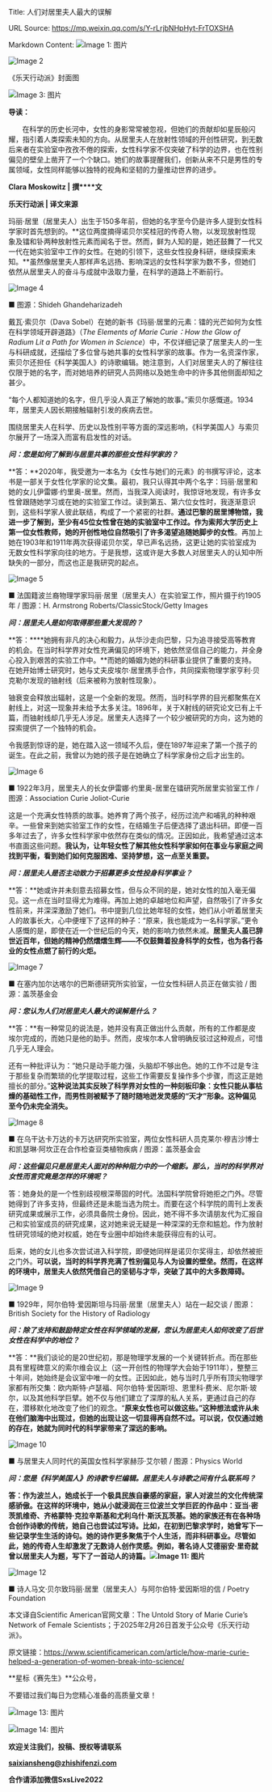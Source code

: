 Title: 人们对居里夫人最大的误解

URL Source: https://mp.weixin.qq.com/s/Y-rLrjbNHpHyt-FrTOXSHA

Markdown Content:
![Image 1: 图片](https://mmbiz.qpic.cn/mmbiz_gif/RxOEq977OfFmtoAUH9fpicIJYa69amPZaknDBszMjtKbCpdIF72t92CBpwXFpCDWTphicE3Xv4lYMn3giahfHoUTA/640?wx_fmt=gif&wxfrom=5&wx_lazy=1&tp=webp)

![Image 2](https://mmbiz.qpic.cn/sz_mmbiz_jpg/RxOEq977OfEcUicYDFiastFMGd1kldBP8D7qbC6Z6hlkiba3AtBicGbkdTEyVnhqQdPaEj44EIp5CTLCVjU0ibeYH7w/640?wx_fmt=jpeg)

《乐天行动派》封面图

![Image 3: 图片](https://mmbiz.qpic.cn/mmbiz_png/RxOEq977OfEnWPPSG7zvpE0IGnflDic8yKWIcjH63DarodltYLg6Fwwr7N29oJOVbdicy6E4NhRHP23NYRUIa5DQ/640?wx_fmt=other&wxfrom=5&wx_lazy=1&wx_co=1&tp=webp)

**导读：**

       在科学的历史长河中，女性的身影常常被忽视，但她们的贡献却如星辰般闪耀，指引着人类探索未知的方向。从居里夫人在放射性领域的开创性研究，到无数后来者在实验室中孜孜不倦的探索，女性科学家不仅突破了科学的边界，也在性别偏见的壁垒上凿开了一个个缺口。她们的故事提醒我们，创新从来不只是男性的专属领域，女性同样能够以独特的视角和坚韧的力量推动世界的进步。

**Clara Moskowitz |** **撰****文**

****乐天行动派 | 译文来源****

玛丽·居里（居里夫人）出生于150多年前，但她的名字至今仍是许多人提到女性科学家时首先想到的。**这位两度摘得诺贝尔奖桂冠的传奇人物，以发现放射性现象及镭和钋两种放射性元素而闻名于世。然而，鲜为人知的是，她还鼓舞了一代又一代在她实验室中工作的女性。在她的引领下，这些女性投身科研，继续探索未知。**虽然像居里夫人那样声名远扬、影响深远的女性科学家为数不多，但她们依然从居里夫人的奋斗与成就中汲取力量，在科学的道路上不断前行。

![Image 4](https://mmbiz.qpic.cn/mmbiz_jpg/o5BiaBy8SjKr6y6lvF4rwhViaCI9ASLCrH7bIUXos8Czgx9DXzleR7zmMpZmVJSKO8h10Z65XcsBGF1yhEggdGYw/640?wx_fmt=jpeg&from=appmsg)

■ 图源：Shideh Ghandeharizadeh

戴瓦·索贝尔（Dava Sobel）在她的新书《玛丽·居里的元素：镭的光芒如何为女性在科学领域开辟道路》（_The Elements of Marie Curie：How the Glow of Radium Lit a Path for Women in Science_）中，不仅详细记录了居里夫人的一生与科研成就，还描绘了多位曾与她共事的女性科学家的故事。作为一名资深作家，索贝尔还担任《科学美国人》的诗歌编辑。她注意到，人们对居里夫人的了解往往仅限于她的名字，而对她培养的研究人员网络以及她生命中的许多其他侧面却知之甚少。

“每个人都知道她的名字，但几乎没人真正了解她的故事。”索贝尔感慨道。1934年，居里夫人因长期接触辐射引发的疾病去世。

围绕居里夫人在科学、历史以及性别平等方面的深远影响，《科学美国人》与索贝尔展开了一场深入而富有启发性的对话。

**_问：您是如何了解到与居里共事的那些女性科学家的？_**

**答：**2020年，我受邀为一本名为《女性与她们的元素》的书撰写评论，这本书是一部关于女性化学家的论文集。最初，我只认得其中两个名字：玛丽·居里和她的女儿伊雷娜·约里奥-居里。然而，当我深入阅读时，我惊讶地发现，有许多女性曾跟随她学习或在她的实验室工作过。读到第五、第六位女性时，我逐渐意识到，这些科学家人彼此联结，构成了一个紧密的社群。**通过巴黎的居里博物馆，我进一步了解到，至少有45位女性曾在她的实验室中工作过。作为索邦大学历史上第一位女性教师，她的开创性地位自然吸引了许多渴望追随她脚步的女性**。再加上她在1903年和1911年两次获得诺贝尔奖，早已声名远扬，这更让她的实验室成为无数女性科学家向往的地方。于是我想，这或许是大多数人对居里夫人的认知中所缺失的一部分，而这也正是我研究的起点。

![Image 5](https://mmbiz.qpic.cn/mmbiz_png/o5BiaBy8SjKr6y6lvF4rwhViaCI9ASLCrH3GHcuib0E6WRF7GV5aulzgk5iaicU81icE71FBvxUQdBoIChvqodCMVQOA/640?wx_fmt=png&from=appmsg)

■ 法国籍波兰裔物理学家玛丽·居里（居里夫人）在实验室工作，照片摄于约1905年 / 图源：H. Armstrong Roberts/ClassicStock/Getty Images

**_问：居里夫人是如何取得那些重大发现的？_**

**答：****她拥有非凡的决心和毅力，从华沙走向巴黎，只为追寻接受高等教育的机会。在当时科学界对女性充满偏见的环境下，她依然坚信自己的能力，并全身心投入到艰苦的实验工作中。**而她的婚姻为她的科研事业提供了重要的支持。在她开始博士研究时，她与丈夫皮埃尔·居里携手合作，共同探索物理学家亨利·贝克勒尔发现的铀射线（后来被称为放射性现象）。

铀衰变会释放出辐射，这是一个全新的发现。然而，当时科学界的目光都聚焦在X射线上，对这一现象并未给予太多关注。1896年，关于X射线的研究论文已有上千篇，而铀射线却几乎无人涉足。居里夫人选择了一个较少被研究的方向，这为她的探索提供了一个独特的机会。

令我感到惊讶的是，她在踏入这一领域不久后，便在1897年迎来了第一个孩子的诞生。在此之前，我曾以为她的孩子是在她确立了科学家身份之后才出生的。

![Image 6](https://mmbiz.qpic.cn/mmbiz_jpg/o5BiaBy8SjKr6y6lvF4rwhViaCI9ASLCrHYaBibjgibqn9OFDAD43MadCXdyEY4oDGejOc2aIgicicOLFBuy8z0poClA/640?wx_fmt=jpeg&from=appmsg)

■ 1922年3月，居里夫人的长女伊雷娜·约里奥-居里在镭研究所居里实验室工作 / 图源：Association Curie Joliot-Curie

这是一个充满女性特质的故事。她养育了两个孩子，经历过流产和哺乳的种种艰辛。一些曾来到她实验室工作的女性，在结婚生子后便选择了退出科研。即便一百多年过去了，许多女性科学家中依然存在类似的情况。正因如此，我希望通过这本书直面这些问题。**我认为，让年轻女性了解其他女性科学家如何在事业与家庭之间找到平衡，看到她们如何克服困难、坚持梦想，这一点至关重要。**

_**问：居里夫人是否主动致力于招募更多女性投身科学事业？**_

**答：**她或许并未刻意去招募女性，但与众不同的是，她对女性的加入毫无偏见。这一点在当时显得尤为难得。再加上她的卓越地位和声望，自然吸引了许多女性前来，并深深激励了她们。书中提到几位比她年轻的女性，她们从小听着居里夫人的故事长大，心中便埋下了这样的种子：“原来，我也能成为一名科学家。”更令人感慨的是，即使在近一个世纪后的今天，她的影响力依然未减。**居里夫人虽已辞世近百年，但她的精神仍然熠熠生辉——不仅鼓舞着投身科学的女性，也为各行各业的女性点燃了前行的火炬。**

![Image 7](https://mmbiz.qpic.cn/mmbiz_jpg/o5BiaBy8SjKr6y6lvF4rwhViaCI9ASLCrHalmCRNux8VYicHfiaxAr2Fo1bHY3uibq2YfezArsZqSxV1uDmj4GD4v0A/640?wx_fmt=jpeg&from=appmsg)

■ 在塞内加尔达喀尔的巴斯德研究所实验室，一位女性科研人员正在做实验 / 图源：盖茨基金会

_**问：您认为人们对居里夫人最大的误解是什么？**_

**答：**有一种常见的说法是，她并没有真正做出什么贡献，所有的工作都是皮埃尔完成的，而她只是他的助手。然而，皮埃尔本人曾明确反驳过这种观点，可惜几乎无人理会。

还有一种批评认为：“她只是动手能力强，头脑却不够出色。她的工作不过是专注于那些复杂而繁琐的化学提取过程，这些工作需要反复操作多个步骤，而这正是她擅长的部分。”**这种说法其实反映了科学界对女性的一种刻板印象：女性只能从事枯燥的基础性工作，而男性则被赋予了随时随地迸发灵感的“天才”形象。这种偏见至今仍未完全消失。**

![Image 8](https://mmbiz.qpic.cn/mmbiz_jpg/o5BiaBy8SjKr6y6lvF4rwhViaCI9ASLCrHBfU38iaDrZtZcIUibeXfgZvoGg64pW87LIiaRUySYG5R0VphQI7JibUj4A/640?wx_fmt=jpeg&from=appmsg)

■ 在乌干达卡万达的卡万达研究所实验室，两位女性科研人员克莱尔·穆吉沙博士和凯瑟琳·阿坎正在合作检查豆类植物疾病 / 图源：盖茨基金会

_**问：这些偏见只是居里夫人面对的种种阻力中的一个缩影。那么，当时的科学界对女性而言究竟是怎样的环境呢？**_

答：她身处的是一个性别歧视根深蒂固的时代。法国科学院曾将她拒之门外。尽管她得到了许多支持，但最终还是未能当选为院士。而要在这个科学院的周刊上发表研究成果或展示工作，必须具备院士身份。因此，她不得不多次请朋友代为汇报自己和实验室成员的研究成果，这对她来说无疑是一种深深的无奈和尴尬。作为放射性研究领域的绝对权威，她在专业圈中却始终未能获得应有的认可。

后来，她的女儿也多次尝试进入科学院，即便她同样是诺贝尔奖得主，却依然被拒之门外。**可以说，当时的科学界充满了性别偏见与人为设置的壁垒。然而，在这样的环境中，居里夫人依然凭借自己的坚韧与才华，突破了其中的大多数障碍。**

![Image 9](https://mmbiz.qpic.cn/mmbiz_png/o5BiaBy8SjKr6y6lvF4rwhViaCI9ASLCrH6MY5vqVyRiakoL80tuEf3evuZSWQsOy8JgWRLm2rLoic1cw3E8ApN1NA/640?wx_fmt=png&from=appmsg)

■ 1929年，阿尔伯特·爱因斯坦与玛丽·居里（居里夫人）站在一起交谈 / 图源：British Society for the History of Radiology

_**问：除了支持和鼓励特定女性在科学领域的发展，您认为居里夫人如何改变了后世女性在科学中的地位？**_

**答：**我们谈论的是20世纪初，那是物理学发展的一个关键转折点。而在那些具有里程碑意义的索尔维会议上（这一开创性的物理学大会始于1911年），整整三十年间，她始终是会议室中唯一的女性。正因如此，她与当时几乎所有顶尖物理学家都有所交集：欧内斯特·卢瑟福、阿尔伯特·爱因斯坦、恩里科·费米、尼尔斯·玻尔，以及其他科学巨擘。她不仅与他们建立了深厚的私人关系，更通过自己的存在，潜移默化地改变了他们的观念。“**原来女性也可以做这些。”这种想法或许从未在他们脑海中出现过，但她的出现让这一切显得再自然不过。可以说，仅仅通过她的存在，她就为同时代的科学家带来了深远的影响。**

![Image 10](https://mmbiz.qpic.cn/mmbiz_jpg/o5BiaBy8SjKr6y6lvF4rwhViaCI9ASLCrH1dPawgpY6unGgDP3ksEPYCyO7gwr5icGEhOAeeL2uiaSicEKdSH863jPw/640?wx_fmt=jpeg&from=appmsg)

■ 与居里夫人同时代的英国女性科学家赫莎·艾尔顿 / 图源：Physics World

**_问：您是《科学美国人》的诗歌专栏编辑。居里夫人与诗歌之间有什么联系吗？_**

**答：**作为波兰人，她成长于一个极具民族自豪感的家庭，家人对波兰的文化传统深感骄傲。在这样的环境中，她从小就浸润在三位波兰文学巨匠的作品中：亚当·密茨凯维奇、齐格蒙特·克拉辛斯基和尤利乌什·斯沃瓦茨基。她的家族还有在各种场合创作诗歌的传统，她自己也尝试过写诗。比如，在初到巴黎求学时，她曾写下一些记录学生生活的诗句。**她的诗作更多聚焦于个人生活，而非科研事业。尽管如此，她的传奇人生却激发了无数诗人创作灵感。例如，著名诗人艾德丽安·里奇就曾以居里夫人为题，写下了一首动人的诗篇。**![Image 11: 图片](https://mmbiz.qpic.cn/mmbiz_jpg/RxOEq977OfEkAuFNsWqE1r4eRXzkr2CHA7RDaqPY3CWTjV5dp71leOgHFuibK0GWKcpCSibHthdENPZagj3icU9Dw/640?wx_fmt=other&wxfrom=5&wx_lazy=1&wx_co=1&tp=webp)****

![Image 12](https://mmbiz.qpic.cn/mmbiz_png/o5BiaBy8SjKr6y6lvF4rwhViaCI9ASLCrHsibek5Kw8oVtuXu8oOjBMYxryYOzWlZu3ULsial6LWucgUNqIC5dseyg/640?wx_fmt=png&from=appmsg)

■ 诗人马文·贝尔致玛丽·居里（居里夫人）与阿尔伯特·爱因斯坦的信 / Poetry Foundation

本文译自Scientific American官网文章：The Untold Story of Marie Curie’s Network of Female Scientists；于2025年2月26日首发于公众号《乐天行动派》。

原文链接：https://www.scientificamerican.com/article/how-marie-curie-helped-a-generation-of-women-break-into-science/

**星标《赛先生》**公众号，

不要错过我们每日为您精心准备的高质量文章！

![Image 13: 图片](https://mmbiz.qpic.cn/sz_mmbiz_jpg/RxOEq977OfHB5EEy6miaDYWKI3wibmGTH8CHV6q4WriaeaZq8jGHEGcib84qiayRstR0N9MmhDrvImqsrTZSATC6Yfw/640?wx_fmt=other&from=appmsg&wxfrom=5&wx_lazy=1&wx_co=1&tp=webp)

![Image 14: 图片](https://mmbiz.qpic.cn/mmbiz_jpg/RxOEq977OfFwfYAq3mATQFeOXjgs9xro3taiaahHrVWgfoTKcMickBrsfA7ibibw0Lh3YpOLdq0yppF1FKBe9pKIpw/640?wx_fmt=other&wxfrom=5&wx_lazy=1&wx_co=1&tp=webp)

**欢迎关注我们，投稿、授权等请联系**

**saixiansheng@zhishifenzi.com**

**合作请添加微信SxsLive2022**
